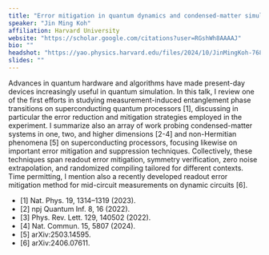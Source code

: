 ```yaml
---
title: "Error mitigation in quantum dynamics and condensed-matter simulations"
speaker: "Jin Ming Koh"
affiliation: Harvard University
website: "https://scholar.google.com/citations?user=RGshWh8AAAAJ"
bio: ""
headshot: "https://yao.physics.harvard.edu/files/2024/10/JinMingKoh-768x963.png"
slides: ""
---
```


Advances in quantum hardware and algorithms have made present-day devices increasingly useful in quantum simulation. In this talk, I review one of the first efforts in studying measurement-induced entanglement phase transitions on superconducting quantum processors [1], discussing in particular the error reduction and mitigation strategies employed in the experiment. I summarize also an array of work probing condensed-matter systems in one, two, and higher dimensions [2-4] and non-Hermitian phenomena [5] on superconducting processors, focusing likewise on important error mitigation and suppression techniques. Collectively, these techniques span readout error mitigation, symmetry verification, zero noise extrapolation, and randomized compiling tailored for different contexts. Time permitting, I mention also a recently developed readout error mitigation method for mid-circuit measurements on dynamic circuits [6].

- [1] Nat. Phys. 19, 1314–1319 (2023).
- [2] npj Quantum Inf. 8, 16 (2022).
- [3] Phys. Rev. Lett. 129, 140502 (2022).
- [4] Nat. Commun. 15, 5807 (2024).
- [5] arXiv:2503.14595.
- [6] arXiv:2406.07611.
